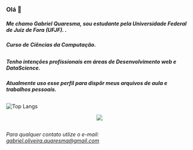 ### Olá 👋

##### Me chamo Gabriel Quaresma, sou estudante pela Universidade Federal de Juiz de Fora (UFJF). .

##### Curso de Ciências da Computação.
###
##
##### Tenho intenções profissionais em áreas de Desenvolvimento web e DataScience.
##### Atualmente uso esse perfil para dispôr meus arquivos de aula e trabalhos pessoais.
###
##

![Top Langs](https://github-readme-stats.vercel.app/api/top-langs/?username=quarerma&layout=compact&theme=tokyonight)


<p align="center">
  <a href="https://skillicons.dev">
    <img src="https://skillicons.dev/icons?i=git,c,cpp,figma,java,spring,js,postgres,prisma,postman,react,tailwind,ts,nestjs" />
  </a>
</p>

##
###### Para qualquer contato utlize o e-mail: gabriel.oliveira.quaresma@gmail.com 
<!--
**quarerma/quarerma** is a ✨ _special_ ✨ repository because its `README.md` (this file) appears on your GitHub profile.

Here are some ideas to get you started:

- 🔭 I’m currently working on ...
- 🌱 I’m currently learning ...
- 👯 I’m looking to collaborate on ...
- 🤔 I’m looking for help with ...
- 💬 Ask me about ...
- 📫 How to reach me: ...
- 😄 Pronouns: ...
- ⚡ Fun fact: ...
-->
